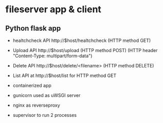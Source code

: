 # fileserver app & client

## Python flask app

- healtchcheck API http://$host/healtchcheck (HTTP method GET)
- Upload API http://$host/upload (HTTP method POST) (HTTP header "Content-Type: multipart/form-data")
- Delete API http://$host/delete/\<filename\> (HTTP method DELETE)
- List API at http://$host/list for HTTP method GET

- containerized app
- gunicorn used as uWSGI server
- nginx as reverseproxy
- supervisor to run 2 processes
